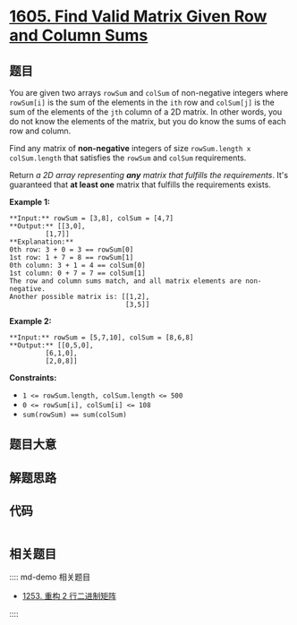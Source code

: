 # [1605. Find Valid Matrix Given Row and Column Sums](https://leetcode.com/problems/find-valid-matrix-given-row-and-column-sums)

## 题目

You are given two arrays `rowSum` and `colSum` of non-negative integers where
`rowSum[i]` is the sum of the elements in the `ith` row and `colSum[j]` is the
sum of the elements of the `jth` column of a 2D matrix. In other words, you do
not know the elements of the matrix, but you do know the sums of each row and
column.

Find any matrix of **non-negative** integers of size `rowSum.length x
colSum.length` that satisfies the `rowSum` and `colSum` requirements.

Return _a 2D array representing **any** matrix that fulfills the
requirements_. It's guaranteed that **at least one** matrix that fulfills the
requirements exists.



**Example 1:**

    
    
    **Input:** rowSum = [3,8], colSum = [4,7]
    **Output:** [[3,0],
             [1,7]]
    **Explanation:** 
    0th row: 3 + 0 = 3 == rowSum[0]
    1st row: 1 + 7 = 8 == rowSum[1]
    0th column: 3 + 1 = 4 == colSum[0]
    1st column: 0 + 7 = 7 == colSum[1]
    The row and column sums match, and all matrix elements are non-negative.
    Another possible matrix is: [[1,2],
                                 [3,5]]
    

**Example 2:**

    
    
    **Input:** rowSum = [5,7,10], colSum = [8,6,8]
    **Output:** [[0,5,0],
             [6,1,0],
             [2,0,8]]
    



**Constraints:**

  * `1 <= rowSum.length, colSum.length <= 500`
  * `0 <= rowSum[i], colSum[i] <= 108`
  * `sum(rowSum) == sum(colSum)`


## 题目大意

## 解题思路

## 代码

```javascript

```

## 相关题目

:::: md-demo 相关题目
- [1253. 重构 2 行二进制矩阵](https://leetcode.com/problems/reconstruct-a-2-row-binary-matrix)

::::

